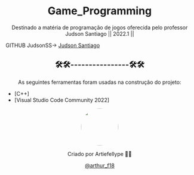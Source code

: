 <h1 align="center">Game_Programming</h1>
<p align="center">Destinado a matéria de programação de jogos oferecida pelo professor Judson Santiago  || 2022.1 ||</p>
GITHUB JudsonSS-> <a href="https://github.com/JudsonSS">Judson Santiago</a>
</div>


<h2 align="center">🛠🛠----------------🛠🛠</h2>

<p align="center">As seguintes ferramentas foram usadas na construção do projeto:</p>

- [C++]
- [Visual Studio Code Community 2022]

<div align="center">
 <img style="border-radius: 50%;" src="https://avatars.githubusercontent.com/u/63522257?v=4" width="100px;" alt=""/>
 <br />

Criado por Artiefellype 👋🏽

<a href="https://www.instagram.com/arthur_f18">@arthur_f18</a>
</div>






